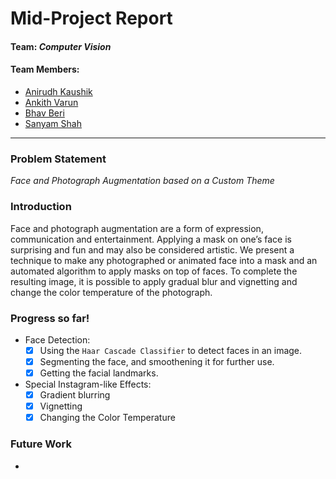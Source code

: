 # Mid-Project Report

#### Team: _Computer Vision_

#### Team Members:
- [Anirudh Kaushik](https://github.com/anirudhkaushik2003)
- [Ankith Varun]()
- [Bhav Beri](https://github.com/bhavberi)
- [Sanyam Shah](https://github.com/maynaS)

----- 

### Problem Statement

_Face and Photograph Augmentation based on a Custom Theme_

### Introduction

Face and photograph augmentation are a form of  expression, communication and entertainment. Applying a mask on one’s face is surprising and fun and may also be considered artistic. We present a technique to make any photographed or animated face into a mask and an automated algorithm to apply masks on top of faces. To complete the resulting image, it is possible to apply gradual blur and vignetting and change the color temperature of the photograph.

### Progress so far!

- Face Detection: 
    - [x] Using the `Haar Cascade Classifier` to detect faces in an image.
    - [x] Segmenting the face, and smoothening it for further use.
    - [x] Getting the facial landmarks.

- Special Instagram-like Effects:
    - [x] Gradient blurring
    - [x] Vignetting
    - [x] Changing the Color Temperature

### Future Work

- 